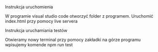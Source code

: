 Instrukcja uruchomienia


W programie visual studio code otworzyć folder z programem.
Uruchomić index.html przy pomocy live servera 

Instrukcja uruchamiania testów 

Otwieramy nowy terminal przy pomocy zakładki na górze programu
wpisujemy komende npm run test


